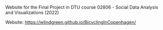 Website for the Final Project in DTU course 02806 - Social Data Analysis and Visualizations (2022)

Website: https://wlindgreen.github.io/BicyclingInCopenhagen/
